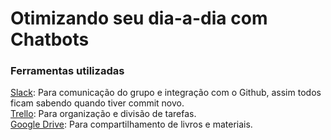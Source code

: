 # Otimizando seu dia-a-dia com Chatbots


### Ferramentas utilizadas

[Slack](https://slack.com/): Para comunicação do grupo e integração com o Github, assim todos ficam sabendo quando tiver commit novo.
<br  />
[Trello](https://trello.com/): Para organização e divisão de tarefas.
<br  />
[Google Drive](https://www.google.com/drive/): Para compartilhamento de livros e materiais.
